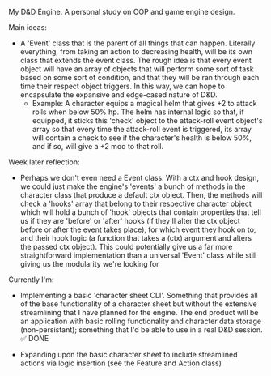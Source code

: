 My D&D Engine. A personal study on OOP and game engine design.

Main ideas:

- A 'Event' class that is the parent of all things that can happen. Literally everything, from taking an action to decreasing health, will be its own class that extends the event class. The rough idea is that every event object will have an array of objects that will perform some sort of task based on some sort of condition, and that they will be ran through each time their respect object triggers. In this way, we can hope to encapsulate the expansive and edge-cased nature of D&D.
  - Example: A character equips a magical helm that gives +2 to attack rolls when below 50% hp. The helm has internal logic so that, if equipped, it sticks this 'check' object to the attack-roll event object's array so that every time the attack-roll event is triggered, its array will contain a check to see if the character's health is below 50%, and if so, will give a +2 mod to that roll.

Week later reflection:
- Perhaps we don't even need a Event class. With a ctx and hook design, we could just make the engine's 'events' a bunch of methods in the character class that produce a default ctx object. Then, the methods will check a 'hooks' array that belong to their respective character object which will hold a bunch of 'hook' objects that contain properties that tell us if they are 'before' or 'after' hooks (if they'll alter the ctx object before or after the event takes place), for which event they hook on to, and their hook logic (a function that takes a (ctx) argument and alters the passed ctx object). This could potentially give us a far more straightforward implementation than a universal 'Event' class while still giving us the modularity we're looking for

Currently I'm:

- Implementing a basic 'character sheet CLI'. Something that provides all of the base functionality of a character sheet but without the extensive streamlining that I have planned for the engine. The end product will be an application with basic rolling functionality and character data storage (non-persistant); something that I'd be able to use in a real D&D session. ✅ DONE

- Expanding upon the basic character sheet to include streamlined actions via logic insertion (see the Feature and Action class)
